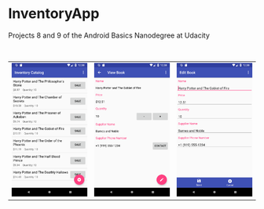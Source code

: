 # InventoryApp
Projects 8 and 9 of the Android Basics Nanodegree at Udacity

<br>
<table>
  <tr>
    <td><img src="screen2.png"/></td>
    <td><img src="screen1.png"/></td>
    <td><img src="screen3.png"/></td>
  </tr>
  </table>
